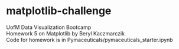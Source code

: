 # matplotlib-challenge
UofM Data Visualization Bootcamp <br/>
Homework 5 on Matplotlib by Beryl Kaczmarczik <br/>
Code for homework is in Pymaceuticals/pymaceuticals_starter.ipynb
